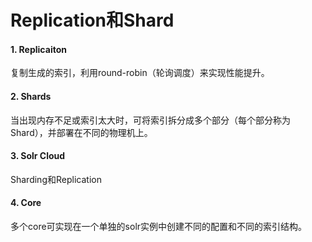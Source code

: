 # Replication和Shard

#### 1. Replicaiton
复制生成的索引，利用round-robin（轮询调度）来实现性能提升。

#### 2. Shards
当出现内存不足或索引太大时，可将索引拆分成多个部分（每个部分称为Shard），并部署在不同的物理机上。

#### 3. Solr Cloud
Sharding和Replication

#### 4. Core
多个core可实现在一个单独的solr实例中创建不同的配置和不同的索引结构。
